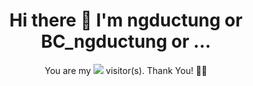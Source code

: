 <h1 align="center">Hi there 👋 I'm ngductung or BC_ngductung or ...
</h1>
<p align="center">
  You are my <img src="https://profile-counter.glitch.me/ngductung/count.svg"> visitor(s). Thank You! 🎉🎉
</p>
